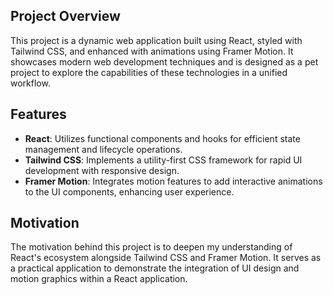 ## Project Overview

This project is a dynamic web application built using React, styled with Tailwind CSS, and enhanced with animations using Framer Motion. It showcases modern web development techniques and is designed as a pet project to explore the capabilities of these technologies in a unified workflow.

## Features

- **React**: Utilizes functional components and hooks for efficient state management and lifecycle operations.
- **Tailwind CSS**: Implements a utility-first CSS framework for rapid UI development with responsive design.
- **Framer Motion**: Integrates motion features to add interactive animations to the UI components, enhancing user experience.

## Motivation

The motivation behind this project is to deepen my understanding of React's ecosystem alongside Tailwind CSS and Framer Motion. It serves as a practical application to demonstrate the integration of UI design and motion graphics within a React application.
